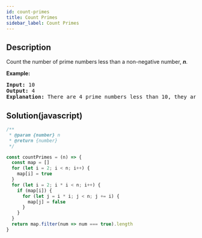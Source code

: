 ```yaml
---
id: count-primes
title: Count Primes
sidebar_label: Count Primes
---
```

## Description
<div class="description">
<p>Count the number of prime numbers less than a non-negative number, <b><i>n</i></b>.</p>

<p><strong>Example:</strong></p>

<pre>
<strong>Input:</strong> 10
<strong>Output:</strong> 4
<strong>Explanation:</strong> There are 4 prime numbers less than 10, they are 2, 3, 5, 7.
</pre>

</div>

## Solution(javascript)
```javascript
/**
 * @param {number} n
 * @return {number}
 */

const countPrimes = (n) => {
  const map = []
  for (let i = 2; i < n; i++) {
    map[i] = true
  }
  for (let i = 2; i * i < n; i++) {
    if (map[i]) {
      for (let j = i * i; j < n; j += i) {
        map[j] = false
      }
    }
  }
  return map.filter(num => num === true).length
}


```